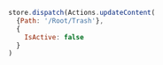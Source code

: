 ```javascript
store.dispatch(Actions.updateContent(
  {Path: '/Root/Trash'},
  {
    IsActive: false
  }
)
```

